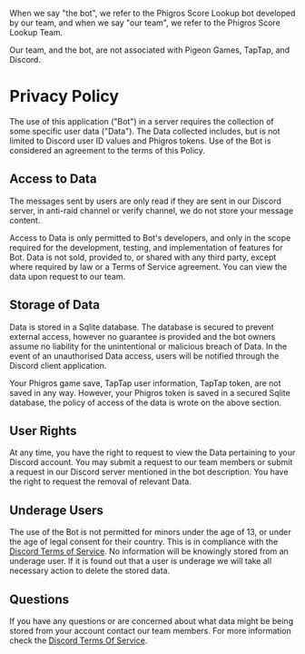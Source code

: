 When we say "the bot", we refer to the Phigros Score Lookup bot developed by our team,
and when we say "our team", we refer to the Phigros Score Lookup Team.

Our team, and the bot, are not associated with Pigeon Games, TapTap, and Discord.
# Privacy Policy

The use of this application ("Bot") in a server requires the collection of some specific user data ("Data"). The Data collected includes, but is not limited to Discord user ID values and Phigros tokens. Use of the Bot is considered an agreement to the terms of this Policy. 

## Access to Data

The messages sent by users are only read if they are sent in our Discord server, in anti-raid channel or verify channel, we do not store your message content.

Access to Data is only permitted to Bot's developers, and only in the scope required for the development, testing, and implementation of features for Bot. Data is not sold, provided to, or shared with any third party, except where required by law or a Terms of Service agreement. You can view the data upon request to our team.

## Storage of Data

Data is stored in a Sqlite database. The database is secured to prevent external access, however no guarantee is provided and the bot owners assume no liability for the unintentional or malicious breach of Data. In the event of an unauthorised Data access, users will be notified through the Discord client application.

Your Phigros game save, TapTap user information, TapTap token, are not saved in any way.
However, your Phigros token is saved in a secured Sqlite database, the policy of access of the data is wrote on the above section.

## User Rights

At any time, you have the right to request to view the Data pertaining to your Discord account. You may submit a request to our team members or submit a request in our Discord server mentioned in the bot description. You have the right to request the removal of relevant Data.

## Underage Users

The use of the Bot is not permitted for minors under the age of 13, or under the age of legal consent for their country. This is in compliance with the [Discord Terms of Service](https://discord.com/terms). No information will be knowingly stored from an underage user. If it is found out that a user is underage we will take all necessary action to delete the stored data.

## Questions

If you have any questions or are concerned about what data might be being stored from your account contact our team members. For more information check the [Discord Terms Of Service](https://discord.com/terms).